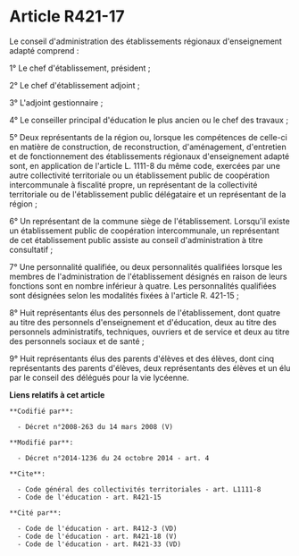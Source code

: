 # Article R421-17

Le conseil d'administration des établissements régionaux d'enseignement adapté comprend : 

1° Le chef d'établissement, président ; 

2° Le chef d'établissement adjoint ; 

3° L'adjoint gestionnaire ; 

4° Le conseiller principal d'éducation le plus ancien ou le chef des travaux ; 

5° Deux représentants de la région ou, lorsque les compétences de celle-ci en matière de construction, de reconstruction,
d'aménagement, d'entretien et de fonctionnement des établissements régionaux d'enseignement adapté sont, en application de
l'article L. 1111-8 du même code, exercées par une autre collectivité territoriale ou un établissement public de coopération
intercommunale à fiscalité propre, un représentant de la collectivité territoriale ou de l'établissement public délégataire
et un représentant de la région ; 

6° Un représentant de la commune siège de l'établissement. Lorsqu'il existe un établissement public de coopération
intercommunale, un représentant de cet établissement public assiste au conseil d'administration à titre consultatif ; 

7° Une personnalité qualifiée, ou deux personnalités qualifiées lorsque les membres de l'administration de l'établissement
désignés en raison de leurs fonctions sont en nombre inférieur à quatre. Les personnalités qualifiées sont désignées selon
les modalités fixées à l'article R. 421-15 ; 

8° Huit représentants élus des personnels de l'établissement, dont quatre au titre des personnels d'enseignement et
d'éducation, deux au titre des personnels administratifs, techniques, ouvriers et de service et deux au titre des personnels
sociaux et de santé ; 

9° Huit représentants élus des parents d'élèves et des élèves, dont cinq représentants des parents d'élèves, deux
représentants des élèves et un élu par le conseil des délégués pour la vie lycéenne.

**Liens relatifs à cet article**

	**Codifié par**:

	  - Décret n°2008-263 du 14 mars 2008 (V)

	**Modifié par**:

	  - Décret n°2014-1236 du 24 octobre 2014 - art. 4

	**Cite**:

	  - Code général des collectivités territoriales - art. L1111-8
	  - Code de l'éducation - art. R421-15

	**Cité par**:

	  - Code de l'éducation - art. R412-3 (VD)
	  - Code de l'éducation - art. R421-18 (V)
	  - Code de l'éducation - art. R421-33 (VD)
